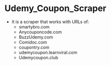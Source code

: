 # Udemy_Coupon_Scraper

* It is a scraper that works with URLs of:
  * smartybro.com
  * Anycouponcode.com
  * BuzzUdemy.com
  * Comidoc.com
  * coupontry.com
  * udemycoupon.learnviral.com 
  * Udemycoupon.club 
